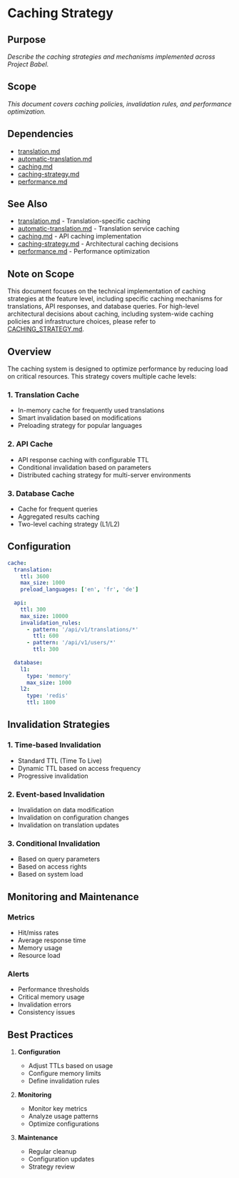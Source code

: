 # Caching Strategy

## Purpose
_Describe the caching strategies and mechanisms implemented across Project Babel._

## Scope
_This document covers caching policies, invalidation rules, and performance optimization._

## Dependencies
- [translation.md](translation.md)
- [automatic-translation.md](automatic-translation.md)
- [caching.md](../api/caching.md)
- [caching-strategy.md](../architecture/caching-strategy.md)
- [performance.md](../development/performance.md)

## See Also
- [translation.md](translation.md) - Translation-specific caching
- [automatic-translation.md](automatic-translation.md) - Translation service caching
- [caching.md](../api/caching.md) - API caching implementation
- [caching-strategy.md](../architecture/caching-strategy.md) - Architectural caching decisions
- [performance.md](../development/performance.md) - Performance optimization

## Note on Scope
This document focuses on the technical implementation of caching strategies at the feature level, including specific caching mechanisms for translations, API responses, and database queries. For high-level architectural decisions about caching, including system-wide caching policies and infrastructure choices, please refer to [CACHING_STRATEGY.md](../architecture/caching-strategy.md).

## Overview

The caching system is designed to optimize performance by reducing load on critical resources. This strategy covers multiple cache levels:

### 1. Translation Cache
- In-memory cache for frequently used translations
- Smart invalidation based on modifications
- Preloading strategy for popular languages

### 2. API Cache
- API response caching with configurable TTL
- Conditional invalidation based on parameters
- Distributed caching strategy for multi-server environments

### 3. Database Cache
- Cache for frequent queries
- Aggregated results caching
- Two-level caching strategy (L1/L2)

## Configuration

```yaml
cache:
  translation:
    ttl: 3600
    max_size: 1000
    preload_languages: ['en', 'fr', 'de']
  
  api:
    ttl: 300
    max_size: 10000
    invalidation_rules:
      - pattern: '/api/v1/translations/*'
        ttl: 600
      - pattern: '/api/v1/users/*'
        ttl: 300
  
  database:
    l1:
      type: 'memory'
      max_size: 1000
    l2:
      type: 'redis'
      ttl: 1800
```

## Invalidation Strategies

### 1. Time-based Invalidation
- Standard TTL (Time To Live)
- Dynamic TTL based on access frequency
- Progressive invalidation

### 2. Event-based Invalidation
- Invalidation on data modification
- Invalidation on configuration changes
- Invalidation on translation updates

### 3. Conditional Invalidation
- Based on query parameters
- Based on access rights
- Based on system load

## Monitoring and Maintenance

### Metrics
- Hit/miss rates
- Average response time
- Memory usage
- Resource load

### Alerts
- Performance thresholds
- Critical memory usage
- Invalidation errors
- Consistency issues

## Best Practices

1. **Configuration**
   - Adjust TTLs based on usage
   - Configure memory limits
   - Define invalidation rules

2. **Monitoring**
   - Monitor key metrics
   - Analyze usage patterns
   - Optimize configurations

3. **Maintenance**
   - Regular cleanup
   - Configuration updates
   - Strategy review 